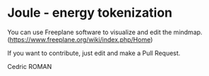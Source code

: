 # Joule - energy tokenization

You can use Freeplane software to visualize and edit the mindmap. (https://www.freeplane.org/wiki/index.php/Home)

If you want to contribute, just edit and make a Pull Request.

Cedric ROMAN
